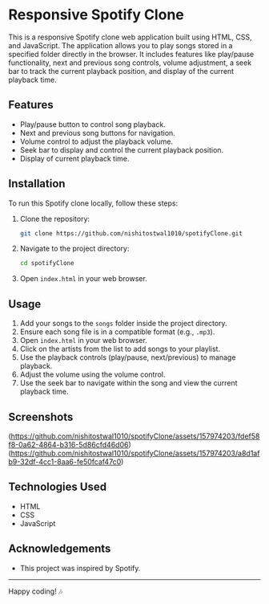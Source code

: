 # Responsive Spotify Clone

This is a responsive Spotify clone web application built using HTML, CSS, and JavaScript. The application allows you to play songs stored in a specified folder directly in the browser. It includes features like play/pause functionality, next and previous song controls, volume adjustment, a seek bar to track the current playback position, and display of the current playback time.

## Features

- Play/pause button to control song playback.
- Next and previous song buttons for navigation.
- Volume control to adjust the playback volume.
- Seek bar to display and control the current playback position.
- Display of current playback time.

## Installation

To run this Spotify clone locally, follow these steps:

1. Clone the repository:

   ```bash
   git clone https://github.com/nishitostwal1010/spotifyClone.git
   ```

2. Navigate to the project directory:

   ```bash
   cd spotifyClone
   ```

3. Open `index.html` in your web browser.

## Usage

1. Add your songs to the `songs` folder inside the project directory.
2. Ensure each song file is in a compatible format (e.g., `.mp3`).
3. Open `index.html` in your web browser.
4. Click on the artists from the list to add songs to your playlist.
5. Use the playback controls (play/pause, next/previous) to manage playback.
6. Adjust the volume using the volume control.
7. Use the seek bar to navigate within the song and view the current playback time.

## Screenshots

(https://github.com/nishitostwal1010/spotifyClone/assets/157974203/fdef58f8-0a62-4864-b316-5d86cfd46d06)
(https://github.com/nishitostwal1010/spotifyClone/assets/157974203/a8d1afb9-32df-4cc1-8aa6-fe50fcaf47c0)

## Technologies Used

- HTML
- CSS
- JavaScript

## Acknowledgements

- This project was inspired by Spotify.

---

Happy coding! 🎶
